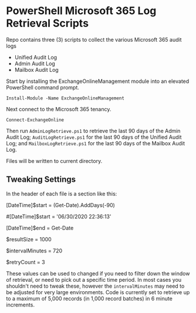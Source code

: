 # PowerShell Microsoft 365 Log Retrieval Scripts

Repo contains three (3) scripts to collect the various Microsoft 365 audit logs
* Unified Audit Log
* Admin Audit Log
* Mailbox Audit Log

Start by installing the ExchangeOnlineManagement module into an elevated PowerShell command prompt.

`Install-Module -Name ExchangeOnlineManagement`

Next connect to the Microsoft 365 tenancy.

`Connect-ExchangeOnline`

Then run `AdminLogRetrieve.ps1` to retrieve the last 90 days of the Admin Audit Log; `AuditLogRetrieve.ps1` for the last 90 days of the Unified Audit Log; and `MailboxLogRetrieve.ps1` for the last 90 days of the Mailbox Audit Log.

Files will be written to current directory.

## Tweaking Settings

In the header of each file is a section like this:

  [DateTime]$start = (Get-Date).AddDays(-90)

  #[DateTime]$start = '06/30/2020 22:36:13'

  [DateTime]$end = Get-Date

  $resultSize = 1000

  $intervalMinutes = 720

  $retryCount = 3

These values can be used to changed if you need to filter down the window of retrieval, or need to pick out a specific time period. In most cases you shouldn't need to tweak these, however the `intervalMinutes` may need to be adjusted for very large environments. Code is currently set to retrieve up to a maximum of 5,000 records (in 1,000 record batches) in 6 minute increments.
